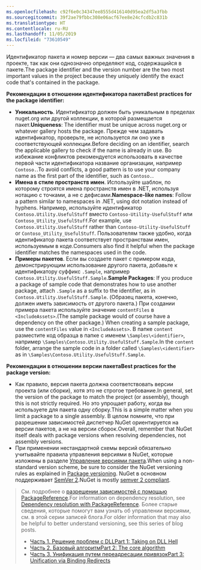 ```yaml
---
ms.openlocfilehash: c92f6e0c34347ee8555d416140d95ea2df5a3fbb
ms.sourcegitcommit: 39f2ae79fbbc308e06acf67ee8e24cfcdb2c831b
ms.translationtype: HT
ms.contentlocale: ru-RU
ms.lasthandoff: 11/05/2019
ms.locfileid: "73610549"
---
```

<span data-ttu-id="88c49-101">Идентификатор пакета и номер версии — два самых важных значения в проекте, так как они однозначно определяют код, содержащийся в пакете.</span><span class="sxs-lookup"><span data-stu-id="88c49-101">The package identifier and the version number are the two most important values in the project because they uniquely identify the exact code that's contained in the package.</span></span>

<span data-ttu-id="88c49-102">**Рекомендации в отношении идентификатора пакета**</span><span class="sxs-lookup"><span data-stu-id="88c49-102">**Best practices for the package identifier:**</span></span>

- <span data-ttu-id="88c49-103">**Уникальность**. Идентификатор должен быть уникальным в пределах nuget.org или другой коллекции, в которой размещается пакет.</span><span class="sxs-lookup"><span data-stu-id="88c49-103">**Uniqueness**: The identifier must be unique across nuget.org or whatever gallery hosts the package.</span></span> <span data-ttu-id="88c49-104">Прежде чем задавать идентификатор, проверьте, не используется ли оно уже в соответствующей коллекции.</span><span class="sxs-lookup"><span data-stu-id="88c49-104">Before deciding on an identifier, search the applicable gallery to check if the name is already in use.</span></span> <span data-ttu-id="88c49-105">Во избежание конфликтов рекомендуется использовать в качестве первой части идентификатора название организации, например `Contoso.`.</span><span class="sxs-lookup"><span data-stu-id="88c49-105">To avoid conflicts, a good pattern is to use your company name as the first part of the identifier, such as `Contoso.`.</span></span>
- <span data-ttu-id="88c49-106">**Имена в стиле пространств имен**. Используйте шаблон, по которому строятся имена пространств имен в .NET, используя нотацию с точками, а не с дефисами.</span><span class="sxs-lookup"><span data-stu-id="88c49-106">**Namespace-like names**: Follow a pattern similar to namespaces in .NET, using dot notation instead of hyphens.</span></span> <span data-ttu-id="88c49-107">Например, используйте идентификатор `Contoso.Utility.UsefulStuff` вместо `Contoso-Utility-UsefulStuff` или `Contoso_Utility_UsefulStuff`.</span><span class="sxs-lookup"><span data-stu-id="88c49-107">For example, use `Contoso.Utility.UsefulStuff` rather than `Contoso-Utility-UsefulStuff` or `Contoso_Utility_UsefulStuff`.</span></span> <span data-ttu-id="88c49-108">Пользователям также удобно, когда идентификатор пакета соответствует пространствам имен, используемым в коде.</span><span class="sxs-lookup"><span data-stu-id="88c49-108">Consumers also find it helpful when the package identifier matches the namespaces used in the code.</span></span>
- <span data-ttu-id="88c49-109">**Примеры пакетов**. Если вы создаете пакет с примером кода, демонстрирующим использование другого пакета, добавьте к идентификатору суффикс `.Sample`, например `Contoso.Utility.UsefulStuff.Sample`.</span><span class="sxs-lookup"><span data-stu-id="88c49-109">**Sample Packages**: If you produce a package of sample code that demonstrates how to use another package, attach `.Sample` as a suffix to the identifier, as in `Contoso.Utility.UsefulStuff.Sample`.</span></span> <span data-ttu-id="88c49-110">(Образец пакета, конечно, должен иметь зависимость от другого пакета.) При создании примера пакета используйте значение `contentFiles` в `<IncludeAssets>`.</span><span class="sxs-lookup"><span data-stu-id="88c49-110">(The sample package would of course have a dependency on the other package.) When creating a sample package, use the `contentFiles` value in `<IncludeAssets>`.</span></span> <span data-ttu-id="88c49-111">В папке `content` разместите код образца в папке с именем `\Samples\<identifier>`, например `\Samples\Contoso.Utility.UsefulStuff.Sample`.</span><span class="sxs-lookup"><span data-stu-id="88c49-111">In the `content` folder, arrange the sample code in a folder called `\Samples\<identifier>` as in `\Samples\Contoso.Utility.UsefulStuff.Sample`.</span></span>

<span data-ttu-id="88c49-112">**Рекомендации в отношении версии пакета**</span><span class="sxs-lookup"><span data-stu-id="88c49-112">**Best practices for the package version:**</span></span>

- <span data-ttu-id="88c49-113">Как правило, версия пакета должна соответствовать версии проекта (или сборки), хотя это не строгое требование.</span><span class="sxs-lookup"><span data-stu-id="88c49-113">In general, set the version of the package to match the project (or assembly), though this is not strictly required.</span></span> <span data-ttu-id="88c49-114">Но это упрощает работу, когда вы используете для пакета одну сборку.</span><span class="sxs-lookup"><span data-stu-id="88c49-114">This is a simple matter when you limit a package to a single assembly.</span></span> <span data-ttu-id="88c49-115">В целом помните, что при разрешении зависимостей диспетчер NuGet ориентируется на версии пакетов, а не на версии сборок.</span><span class="sxs-lookup"><span data-stu-id="88c49-115">Overall, remember that NuGet itself deals with package versions when resolving dependencies, not assembly versions.</span></span>
- <span data-ttu-id="88c49-116">При применении нестандартной схемы версий обязательно учитывайте правила управления версиями в NuGet, которые изложены в разделе [Управление версиями пакета](../../concepts/package-versioning.md).</span><span class="sxs-lookup"><span data-stu-id="88c49-116">When using a non-standard version scheme, be sure to consider the NuGet versioning rules as explained in [Package versioning](../../concepts/package-versioning.md).</span></span> <span data-ttu-id="88c49-117">NuGet в основном поддерживает [SemVer 2](../../concepts/package-versioning.md#semantic-versioning-200).</span><span class="sxs-lookup"><span data-stu-id="88c49-117">NuGet is mostly [semver 2 compliant](../../concepts/package-versioning.md#semantic-versioning-200).</span></span>

> <span data-ttu-id="88c49-118">См. подробнее о [разрешении зависимостей с помощью PackageReference](../../concepts/dependency-resolution.md#dependency-resolution-with-packagereference).</span><span class="sxs-lookup"><span data-stu-id="88c49-118">For information on dependency resolution, see [Dependency resolution with PackageReference](../../concepts/dependency-resolution.md#dependency-resolution-with-packagereference).</span></span> <span data-ttu-id="88c49-119">Более старые сведения, которые помогут вам узнать об управлении версиями, см. в этой серии записей блога.</span><span class="sxs-lookup"><span data-stu-id="88c49-119">For older information that may also be helpful to better understand versioning, see this series of blog posts.</span></span>
>
> - [<span data-ttu-id="88c49-120">Часть 1. Решение проблем с DLL</span><span class="sxs-lookup"><span data-stu-id="88c49-120">Part 1: Taking on DLL Hell</span></span>](https://blog.davidebbo.com/2011/01/nuget-versioning-part-1-taking-on-dll.html)
> - [<span data-ttu-id="88c49-121">Часть 2. Базовый алгоритм</span><span class="sxs-lookup"><span data-stu-id="88c49-121">Part 2: The core algorithm</span></span>](https://blog.davidebbo.com/2011/01/nuget-versioning-part-2-core-algorithm.html)
> - [<span data-ttu-id="88c49-122">Часть 3. Унификация путем переадресации привязок</span><span class="sxs-lookup"><span data-stu-id="88c49-122">Part 3: Unification via Binding Redirects</span></span>](https://blog.davidebbo.com/2011/01/nuget-versioning-part-3-unification-via.html)

